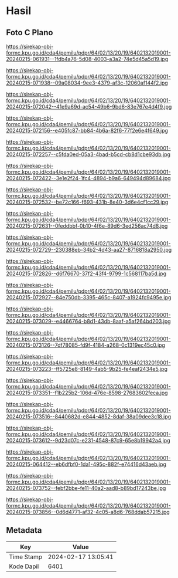 # Hasil

## Foto C Plano

https://sirekap-obj-formc.kpu.go.id/cda4/pemilu/pdpr/64/02/13/20/19/6402132019001-20240215-061931--1fdb4a76-5d08-4003-a3a2-74e5d45a5d19.jpg

https://sirekap-obj-formc.kpu.go.id/cda4/pemilu/pdpr/64/02/13/20/19/6402132019001-20240215-071938--09a08034-9ee3-4379-af3c-12060af144f2.jpg

https://sirekap-obj-formc.kpu.go.id/cda4/pemilu/pdpr/64/02/13/20/19/6402132019001-20240215-072042--41e9a69d-ac54-49b6-9bd6-83e767e4d4f9.jpg

https://sirekap-obj-formc.kpu.go.id/cda4/pemilu/pdpr/64/02/13/20/19/6402132019001-20240215-072156--e405fc87-bb84-4b6a-82f6-77f2e6e4f649.jpg

https://sirekap-obj-formc.kpu.go.id/cda4/pemilu/pdpr/64/02/13/20/19/6402132019001-20240215-072257--c5fda0ed-05a3-4bad-b5cd-cb8d1cbe93db.jpg

https://sirekap-obj-formc.kpu.go.id/cda4/pemilu/pdpr/64/02/13/20/19/6402132019001-20240215-072422--3e1e2f24-1fc4-4894-b9a6-649494d89684.jpg

https://sirekap-obj-formc.kpu.go.id/cda4/pemilu/pdpr/64/02/13/20/19/6402132019001-20240215-072532--be72c166-f693-431b-8e40-3d6e4cf1cc29.jpg

https://sirekap-obj-formc.kpu.go.id/cda4/pemilu/pdpr/64/02/13/20/19/6402132019001-20240215-072631--0feddbbf-0b10-4f6e-89d6-3ed256ac74d8.jpg

https://sirekap-obj-formc.kpu.go.id/cda4/pemilu/pdpr/64/02/13/20/19/6402132019001-20240215-072729--230388eb-34b2-4d43-aa27-8716818a2950.jpg

https://sirekap-obj-formc.kpu.go.id/cda4/pemilu/pdpr/64/02/13/20/19/6402132019001-20240215-072826--d6f76670-37f2-43f4-9799-1c568117ba5d.jpg

https://sirekap-obj-formc.kpu.go.id/cda4/pemilu/pdpr/64/02/13/20/19/6402132019001-20240215-072927--84e750db-3395-465c-8407-a1924fc9495e.jpg

https://sirekap-obj-formc.kpu.go.id/cda4/pemilu/pdpr/64/02/13/20/19/6402132019001-20240215-073029--e4466764-b8d1-43db-8aaf-a5af264bd203.jpg

https://sirekap-obj-formc.kpu.go.id/cda4/pemilu/pdpr/64/02/13/20/19/6402132019001-20240215-073126--7df78085-fd9f-4184-a268-0c1319ec45c0.jpg

https://sirekap-obj-formc.kpu.go.id/cda4/pemilu/pdpr/64/02/13/20/19/6402132019001-20240215-073223--ff5725e8-8149-4ab5-9b25-fe4eaf2434e5.jpg

https://sirekap-obj-formc.kpu.go.id/cda4/pemilu/pdpr/64/02/13/20/19/6402132019001-20240215-073351--f1b225b2-106d-476e-8598-27683602feca.jpg

https://sirekap-obj-formc.kpu.go.id/cda4/pemilu/pdpr/64/02/13/20/19/6402132019001-20240215-073516--8440682d-e844-4852-8daf-38a09dee3c18.jpg

https://sirekap-obj-formc.kpu.go.id/cda4/pemilu/pdpr/64/02/13/20/19/6402132019001-20240215-073612--9d23d07c-e231-4548-87c9-65e8b19942a4.jpg

https://sirekap-obj-formc.kpu.go.id/cda4/pemilu/pdpr/64/02/13/20/19/6402132019001-20240215-064412--eb6dfbf0-1da1-495c-882f-e74416d43aeb.jpg

https://sirekap-obj-formc.kpu.go.id/cda4/pemilu/pdpr/64/02/13/20/19/6402132019001-20240215-073752--febf2bbe-fe11-40a2-aad8-b89bd17243be.jpg

https://sirekap-obj-formc.kpu.go.id/cda4/pemilu/pdpr/64/02/13/20/19/6402132019001-20240215-073856--0d6d4771-af32-4c05-a8d6-768ddab57215.jpg


## Metadata

| Key        | Value               |
| ---------- | ------------------- |
| Time Stamp | 2024-02-17 13:05:41 |
| Kode Dapil | 6401                |



